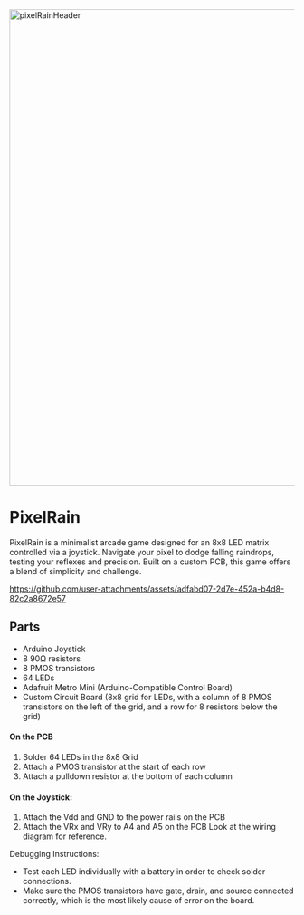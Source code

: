 <img width="841" alt="pixelRainHeader" src="https://github.com/user-attachments/assets/ab8e5671-c044-4a85-b00c-b33a52d80316" />

# PixelRain
PixelRain is a minimalist arcade game designed for an 8x8 LED matrix controlled via a joystick. Navigate your pixel to dodge falling raindrops, testing your reflexes and precision. Built on a custom PCB, this game offers a blend of simplicity and challenge.

https://github.com/user-attachments/assets/adfabd07-2d7e-452a-b4d8-82c2a8672e57

## Parts
- Arduino Joystick
- 8 90Ω resistors
- 8 PMOS transistors
- 64 LEDs
- Adafruit Metro Mini (Arduino-Compatible Control Board)
- Custom Circuit Board (8x8 grid for LEDs, with a column of 8 PMOS transistors on the left of the grid, and a row for 8 resistors below the grid)
#### On the PCB
1. Solder 64 LEDs in the 8x8 Grid
2. Attach a PMOS transistor at the start of each row
3. Attach a pulldown resistor at the bottom of each column
#### On the Joystick:
1. Attach the Vdd and GND to the power rails on the PCB
2. Attach the VRx and VRy to A4 and A5 on the PCB
Look at the wiring diagram for reference.

Debugging Instructions:
- Test each LED individually with a battery in order to check solder connections.
- Make sure the PMOS transistors have gate, drain, and source connected correctly, which is the most likely cause of error on the board.
